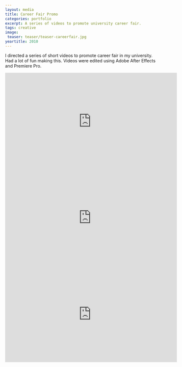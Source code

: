 ```yaml
---
layout: media
title: Career Fair Promo
categories: portfolio
excerpt: A series of videos to promote university career fair.
tags: creative
image:
 teaser: teaser/teaser-careerfair.jpg
yeartitle: 2010
---
```


I directed a series of short videos to promote career fair in my university. Had a lot of fun making this. Videos were edited using Adobe After Effects and Premiere Pro.

<iframe width="560" height="315" src="https://www.youtube.com/embed/X0tbqKRadDQ" title="YouTube video player" frameborder="0" allow="accelerometer; autoplay; clipboard-write; encrypted-media; gyroscope; picture-in-picture" allowfullscreen></iframe>

<iframe width="560" height="315" src="https://www.youtube.com/embed/7imUEM8GVN4" title="YouTube video player" frameborder="0" allow="accelerometer; autoplay; clipboard-write; encrypted-media; gyroscope; picture-in-picture" allowfullscreen></iframe>

<iframe width="560" height="315" src="https://www.youtube.com/embed/14mU_lR2NZc" title="YouTube video player" frameborder="0" allow="accelerometer; autoplay; clipboard-write; encrypted-media; gyroscope; picture-in-picture" allowfullscreen></iframe>